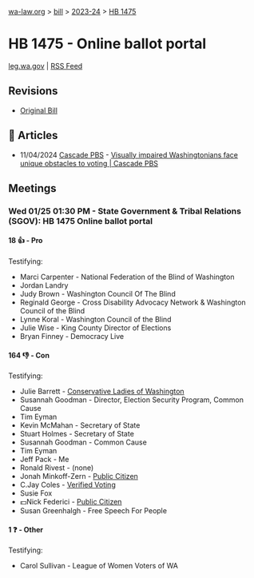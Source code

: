 [wa-law.org](/) > [bill](/bill/) > [2023-24](/bill/2023-24/) > [HB 1475](/bill/2023-24/hb/1475/)

# HB 1475 - Online ballot portal
[leg.wa.gov](https://app.leg.wa.gov/billsummary?BillNumber=1475&Year=2023&Initiative=false) | [RSS Feed](./rss.xml)

## Revisions
* [Original Bill](1/)

## 📰 Articles
* 11/04/2024 [Cascade PBS](/org/cascade_pbs/) - [Visually impaired Washingtonians face unique obstacles to voting | Cascade PBS](https://crosscut.com/politics/2024/11/visually-impaired-washingtonians-face-unique-obstacles-voting#:~:text=House%20Bill%201475)

## Meetings
### Wed 01/25 01:30 PM - State Government & Tribal Relations (SGOV): HB 1475 Online ballot portal
#### 18 👍 - Pro
Testifying:
* Marci Carpenter - National Federation of the Blind of Washington
* Jordan Landry
* Judy Brown - Washington Council Of The Blind
* Reginald George - Cross Disability Advocacy Network & Washington Council of the Blind
* Lynne Koral - Washington Council of the Blind
* Julie Wise - King County Director of Elections
* Bryan Finney - Democracy Live

#### 164 👎 - Con
Testifying:
* Julie Barrett - [Conservative Ladies of Washington](/org/conservative_ladies_of_washington/)
* Susannah Goodman - Director, Election Security Program, Common Cause
* Tim Eyman
* Kevin McMahan - Secretary of State
* Stuart Holmes - Secretary of State
* Susannah Goodman - Common Cause
* Tim Eyman
* Jeff Pack - Me
* Ronald Rivest - (none)
* Jonah Minkoff-Zern - [Public Citizen](/org/public_citizen/)
* C.Jay Coles - [Verified Voting](/org/verified_voting/)
* Susie Fox
* 💵Nick Federici - [Public Citizen](/org/public_citizen/)
* Susan Greenhalgh - Free Speech For People

#### 1 ❓ - Other
Testifying:
* Carol Sullivan - League of Women Voters of WA
